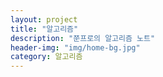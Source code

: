 ```yaml
---
layout: project
title: "알고리즘"
description: "쭌프로의 알고리즘 노트"
header-img: "img/home-bg.jpg"
category: 알고리즘
---
```

